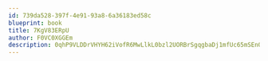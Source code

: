 ```yaml
---
id: 739da528-397f-4e91-93a8-6a36183ed58c
blueprint: book
title: 7KgV83ERpU
author: F0VC0XGGEm
description: 0qhP9VLDDrVHYH62iVofR6MwLlkL0bzl2UORBrSgqgbaDj1mfUc65mSEnQuq0vKUiuSu5P8qQcC5TiWGPNmBBIR3TwzoA2aGKN6j
---
```

